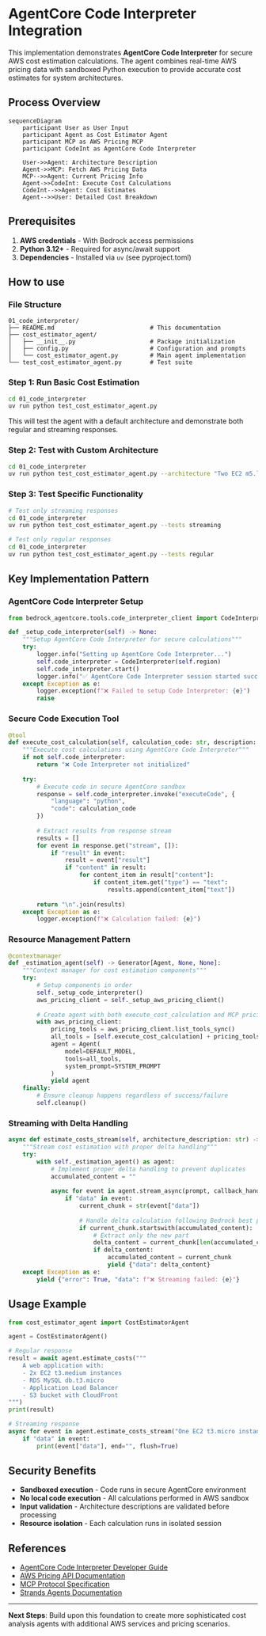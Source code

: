 # AgentCore Code Interpreter Integration

This implementation demonstrates **AgentCore Code Interpreter** for secure AWS cost estimation calculations. The agent combines real-time AWS pricing data with sandboxed Python execution to provide accurate cost estimates for system architectures.

## Process Overview

```mermaid
sequenceDiagram
    participant User as User Input
    participant Agent as Cost Estimator Agent
    participant MCP as AWS Pricing MCP
    participant CodeInt as AgentCore Code Interpreter

    User->>Agent: Architecture Description
    Agent->>MCP: Fetch AWS Pricing Data
    MCP-->>Agent: Current Pricing Info
    Agent->>CodeInt: Execute Cost Calculations
    CodeInt-->>Agent: Cost Estimates
    Agent-->>User: Detailed Cost Breakdown
```

## Prerequisites

1. **AWS credentials** - With Bedrock access permissions
2. **Python 3.12+** - Required for async/await support
3. **Dependencies** - Installed via `uv` (see pyproject.toml)

## How to use

### File Structure

```
01_code_interpreter/
├── README.md                           # This documentation
├── cost_estimator_agent/
│   ├── __init__.py                     # Package initialization
│   ├── config.py                       # Configuration and prompts
│   └── cost_estimator_agent.py         # Main agent implementation
└── test_cost_estimator_agent.py        # Test suite
```

### Step 1: Run Basic Cost Estimation

```bash
cd 01_code_interpreter
uv run python test_cost_estimator_agent.py
```

This will test the agent with a default architecture and demonstrate both regular and streaming responses.

### Step 2: Test with Custom Architecture

```bash
cd 01_code_interpreter
uv run python test_cost_estimator_agent.py --architecture "Two EC2 m5.large instances with RDS MySQL"
```

### Step 3: Test Specific Functionality

```bash
# Test only streaming responses
cd 01_code_interpreter
uv run python test_cost_estimator_agent.py --tests streaming

# Test only regular responses
cd 01_code_interpreter
uv run python test_cost_estimator_agent.py --tests regular
```

## Key Implementation Pattern

### AgentCore Code Interpreter Setup

```python
from bedrock_agentcore.tools.code_interpreter_client import CodeInterpreter

def _setup_code_interpreter(self) -> None:
    """Setup AgentCore Code Interpreter for secure calculations"""
    try:
        logger.info("Setting up AgentCore Code Interpreter...")
        self.code_interpreter = CodeInterpreter(self.region)
        self.code_interpreter.start()
        logger.info("✅ AgentCore Code Interpreter session started successfully")
    except Exception as e:
        logger.exception(f"❌ Failed to setup Code Interpreter: {e}")
        raise
```

### Secure Code Execution Tool

```python
@tool
def execute_cost_calculation(self, calculation_code: str, description: str = "") -> str:
    """Execute cost calculations using AgentCore Code Interpreter"""
    if not self.code_interpreter:
        return "❌ Code Interpreter not initialized"
        
    try:
        # Execute code in secure AgentCore sandbox
        response = self.code_interpreter.invoke("executeCode", {
            "language": "python",
            "code": calculation_code
        })
        
        # Extract results from response stream
        results = []
        for event in response.get("stream", []):
            if "result" in event:
                result = event["result"]
                if "content" in result:
                    for content_item in result["content"]:
                        if content_item.get("type") == "text":
                            results.append(content_item["text"])
        
        return "\n".join(results)
    except Exception as e:
        logger.exception(f"❌ Calculation failed: {e}")
```

### Resource Management Pattern

```python
@contextmanager
def _estimation_agent(self) -> Generator[Agent, None, None]:
    """Context manager for cost estimation components"""        
    try:
        # Setup components in order
        self._setup_code_interpreter()
        aws_pricing_client = self._setup_aws_pricing_client()
        
        # Create agent with both execute_cost_calculation and MCP pricing tools
        with aws_pricing_client:
            pricing_tools = aws_pricing_client.list_tools_sync()
            all_tools = [self.execute_cost_calculation] + pricing_tools
            agent = Agent(
                model=DEFAULT_MODEL,
                tools=all_tools,
                system_prompt=SYSTEM_PROMPT
            )
            yield agent
    finally:
        # Ensure cleanup happens regardless of success/failure
        self.cleanup()
```

### Streaming with Delta Handling

```python
async def estimate_costs_stream(self, architecture_description: str) -> AsyncGenerator[dict, None]:
    """Stream cost estimation with proper delta handling"""
    try:
        with self._estimation_agent() as agent:
            # Implement proper delta handling to prevent duplicates
            accumulated_content = ""
            
            async for event in agent.stream_async(prompt, callback_handler=null_callback_handler):
                if "data" in event:
                    current_chunk = str(event["data"])
                    
                    # Handle delta calculation following Bedrock best practices
                    if current_chunk.startswith(accumulated_content):
                        # Extract only the new part
                        delta_content = current_chunk[len(accumulated_content):]
                        if delta_content:
                            accumulated_content = current_chunk
                            yield {"data": delta_content}
    except Exception as e:
        yield {"error": True, "data": f"❌ Streaming failed: {e}"}
```

## Usage Example

```python
from cost_estimator_agent import CostEstimatorAgent

agent = CostEstimatorAgent()

# Regular response
result = await agent.estimate_costs("""
    A web application with:
    - 2x EC2 t3.medium instances
    - RDS MySQL db.t3.micro
    - Application Load Balancer
    - S3 bucket with CloudFront
""")
print(result)

# Streaming response
async for event in agent.estimate_costs_stream("One EC2 t3.micro instance"):
    if "data" in event:
        print(event["data"], end="", flush=True)
```

## Security Benefits

- **Sandboxed execution** - Code runs in secure AgentCore environment
- **No local code execution** - All calculations performed in AWS sandbox
- **Input validation** - Architecture descriptions are validated before processing
- **Resource isolation** - Each calculation runs in isolated session

## References

- [AgentCore Code Interpreter Developer Guide](https://docs.aws.amazon.com/bedrock-agentcore/latest/devguide/code-interpreter.html)
- [AWS Pricing API Documentation](https://docs.aws.amazon.com/awsaccountbilling/latest/aboutv2/price-changes.html)
- [MCP Protocol Specification](https://modelcontextprotocol.io/introduction)
- [Strands Agents Documentation](https://github.com/aws-samples/strands-agents)

---

**Next Steps**: Build upon this foundation to create more sophisticated cost analysis agents with additional AWS services and pricing scenarios.
